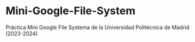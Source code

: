 # Mini-Google-File-System
Práctica Mini Google File Systema de la Universidad Politécnica de Madrid (2023-2024)
